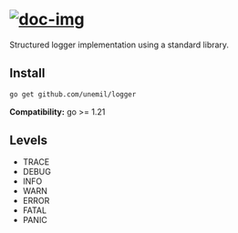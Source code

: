 # [![doc-img]][doc]

Structured logger implementation using a standard library.

## Install

```sh
go get github.com/unemil/logger
```

**Compatibility:** go >= 1.21

## Levels

- TRACE
- DEBUG
- INFO
- WARN
- ERROR
- FATAL
- PANIC

[doc-img]: https://pkg.go.dev/badge/github.com/unemil/logger
[doc]: https://pkg.go.dev/github.com/unemil/logger
